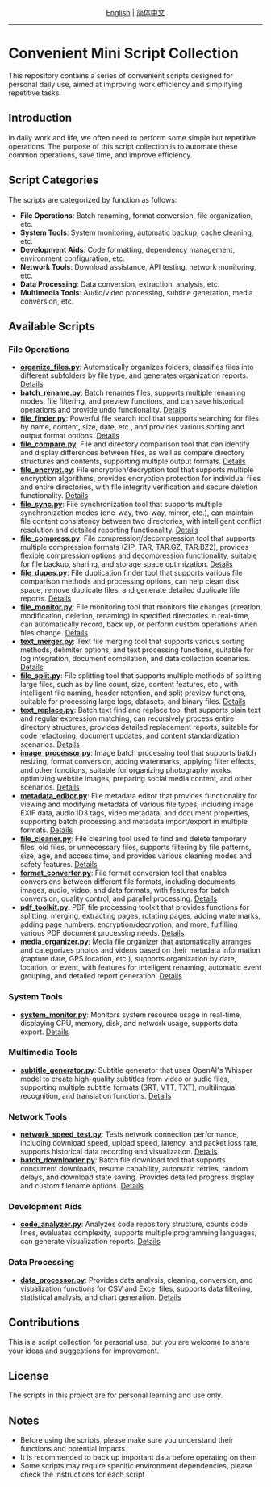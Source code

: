 <p align="center">
  <a href="./README_EN.md">English</a> |
  <a href="./README.md">简体中文</a> 
</p>

----

# Convenient Mini Script Collection

This repository contains a series of convenient scripts designed for personal daily use, aimed at improving work efficiency and simplifying repetitive tasks.

## Introduction

In daily work and life, we often need to perform some simple but repetitive operations. The purpose of this script collection is to automate these common operations, save time, and improve efficiency.

## Script Categories

The scripts are categorized by function as follows:

- **File Operations**: Batch renaming, format conversion, file organization, etc.
- **System Tools**: System monitoring, automatic backup, cache cleaning, etc.
- **Development Aids**: Code formatting, dependency management, environment configuration, etc.
- **Network Tools**: Download assistance, API testing, network monitoring, etc.
- **Data Processing**: Data conversion, extraction, analysis, etc.
- **Multimedia Tools**: Audio/video processing, subtitle generation, media conversion, etc.

## Available Scripts

### File Operations

- **[organize_files.py](file_operations/organize_files.py)**: Automatically organizes folders, classifies files into different subfolders by file type, and generates organization reports. [Details](file_operations/README_EN.md)
- **[batch_rename.py](file_operations/batch_rename.py)**: Batch renames files, supports multiple renaming modes, file filtering, and preview functions, and can save historical operations and provide undo functionality. [Details](file_operations/README_EN.md)
- **[file_finder.py](file_operations/file_finder.py)**: Powerful file search tool that supports searching for files by name, content, size, date, etc., and provides various sorting and output format options. [Details](file_operations/README_EN.md)
- **[file_compare.py](file_operations/file_compare.py)**: File and directory comparison tool that can identify and display differences between files, as well as compare directory structures and contents, supporting multiple output formats. [Details](file_operations/README_EN.md)
- **[file_encrypt.py](file_operations/file_encrypt.py)**: File encryption/decryption tool that supports multiple encryption algorithms, provides encryption protection for individual files and entire directories, with file integrity verification and secure deletion functionality. [Details](file_operations/README_EN.md)
- **[file_sync.py](file_operations/file_sync.py)**: File synchronization tool that supports multiple synchronization modes (one-way, two-way, mirror, etc.), can maintain file content consistency between two directories, with intelligent conflict resolution and detailed reporting functionality. [Details](file_operations/README_EN.md)
- **[file_compress.py](file_operations/file_compress.py)**: File compression/decompression tool that supports multiple compression formats (ZIP, TAR, TAR.GZ, TAR.BZ2), provides flexible compression options and decompression functionality, suitable for file backup, sharing, and storage space optimization. [Details](file_operations/README_EN.md)
- **[file_dupes.py](file_operations/file_dupes.py)**: File duplication finder tool that supports various file comparison methods and processing options, can help clean disk space, remove duplicate files, and generate detailed duplicate file reports. [Details](file_operations/README_EN.md)
- **[file_monitor.py](file_operations/file_monitor.py)**: File monitoring tool that monitors file changes (creation, modification, deletion, renaming) in specified directories in real-time, can automatically record, back up, or perform custom operations when files change. [Details](file_operations/README_EN.md)
- **[text_merger.py](file_operations/text_merger.py)**: Text file merging tool that supports various sorting methods, delimiter options, and text processing functions, suitable for log integration, document compilation, and data collection scenarios. [Details](file_operations/README_EN.md)
- **[file_split.py](file_operations/file_split.py)**: File splitting tool that supports multiple methods of splitting large files, such as by line count, size, content features, etc., with intelligent file naming, header retention, and split preview functions, suitable for processing large logs, datasets, and binary files. [Details](file_operations/README_EN.md)
- **[text_replace.py](file_operations/text_replace.py)**: Batch text find and replace tool that supports plain text and regular expression matching, can recursively process entire directory structures, provides detailed replacement reports, suitable for code refactoring, document updates, and content standardization scenarios. [Details](file_operations/README_EN.md)
- **[image_processor.py](file_operations/image_processor.py)**: Image batch processing tool that supports batch resizing, format conversion, adding watermarks, applying filter effects, and other functions, suitable for organizing photography works, optimizing website images, preparing social media content, and other scenarios. [Details](file_operations/README_EN.md)
- **[metadata_editor.py](file_operations/metadata_editor.py)**: File metadata editor that provides functionality for viewing and modifying metadata of various file types, including image EXIF data, audio ID3 tags, video metadata, and document properties, supporting batch processing and metadata import/export in multiple formats. [Details](file_operations/README_EN.md)
- **[file_cleaner.py](file_operations/file_cleaner.py)**: File cleaning tool used to find and delete temporary files, old files, or unnecessary files, supports filtering by file patterns, size, age, and access time, and provides various cleaning modes and safety features. [Details](file_operations/README_EN.md)
- **[format_converter.py](file_operations/format_converter.py)**: File format conversion tool that enables conversions between different file formats, including documents, images, audio, video, and data formats, with features for batch conversion, quality control, and parallel processing. [Details](file_operations/README_EN.md)
- **[pdf_toolkit.py](file_operations/pdf_toolkit.py)**: PDF file processing toolkit that provides functions for splitting, merging, extracting pages, rotating pages, adding watermarks, adding page numbers, encryption/decryption, and more, fulfilling various PDF document processing needs. [Details](file_operations/README_EN.md)
- **[media_organizer.py](file_operations/media_organizer.py)**: Media file organizer that automatically arranges and categorizes photos and videos based on their metadata information (capture date, GPS location, etc.), supports organization by date, location, or event, with features for intelligent renaming, automatic event grouping, and detailed report generation. [Details](file_operations/README_EN.md)

### System Tools

- **[system_monitor.py](system_tools/system_monitor.py)**: Monitors system resource usage in real-time, displaying CPU, memory, disk, and network usage, supports data export. [Details](system_tools/README_EN.md)

### Multimedia Tools

- **[subtitle_generator.py](multimedia_tools/subtitle_generator.py)**: Subtitle generator that uses OpenAI's Whisper model to create high-quality subtitles from video or audio files, supporting multiple subtitle formats (SRT, VTT, TXT), multilingual recognition, and translation functions. [Details](multimedia_tools/README.md)

### Network Tools

- **[network_speed_test.py](network_tools/network_speed_test.py)**: Tests network connection performance, including download speed, upload speed, latency, and packet loss rate, supports historical data recording and visualization. [Details](network_tools/README_EN.md)
- **[batch_downloader.py](network_tools/batch_downloader.py)**: Batch file download tool that supports concurrent downloads, resume capability, automatic retries, random delays, and download state saving. Provides detailed progress display and custom filename options. [Details](network_tools/README_EN.md)

### Development Aids

- **[code_analyzer.py](dev_tools/code_analyzer.py)**: Analyzes code repository structure, counts code lines, evaluates complexity, supports multiple programming languages, can generate visualization reports. [Details](dev_tools/README_EN.md)

### Data Processing

- **[data_processor.py](data_tools/data_processor.py)**: Provides data analysis, cleaning, conversion, and visualization functions for CSV and Excel files, supports data filtering, statistical analysis, and chart generation. [Details](data_tools/README_EN.md)

## Contributions

This is a script collection for personal use, but you are welcome to share your ideas and suggestions for improvement.

## License

The scripts in this project are for personal learning and use only.

## Notes

- Before using the scripts, please make sure you understand their functions and potential impacts
- It is recommended to back up important data before operating on them
- Some scripts may require specific environment dependencies, please check the instructions for each script 